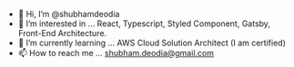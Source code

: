 - 👋 Hi, I’m @shubhamdeodia
- 👀 I’m interested in ... React, Typescript, Styled Component, Gatsby, Front-End Architecture.
- 🌱 I’m currently learning ... AWS Cloud Solution Architect (I am certified)
- 📫 How to reach me ... shubham.deodia@gmail.com

<!---
shubhamdeodia/shubhamdeodia is a ✨ special ✨ repository because its `README.md` (this file) appears on your GitHub profile.
You can click the Preview link to take a look at your changes.
--->
